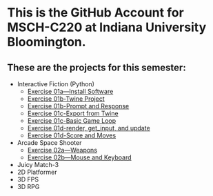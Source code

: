 # This is the GitHub Account for MSCH-C220 at Indiana University Bloomington.

## These are the projects for this semester:
 - Interactive Fiction (Python)
   - [Exercise 01a—Install Software](https://github.com/BL-MSCH-C220-F21/Exercise-01a-Install-Software)
   - [Exercise 01b-Twine Project](https://github.com/BL-MSCH-C220-F21/Exercise-01b-Twine-Project)
   - [Exercise 01b-Prompt and Response](https://github.com/BL-MSCH-C220-F21/Exercise-01b-Prompt-and-Response)
   - [Exercise 01c-Export from Twine](https://github.com/BL-MSCH-C220-F21/Exercise-01c-Export-from-Twine)
   - [Exercise 01c-Basic Game Loop](https://github.com/BL-MSCH-C220-F21/Exercise-01c-Basic-Game-Loop)
   - [Exercise 01d-render, get_input, and update](https://github.com/BL-MSCH-C220-F21/Exercise-01d-render-get_input-update)
   - [Exercise 01d-Score and Moves](https://github.com/BL-MSCH-C220-F21/Exercise-01d-Score-and-Moves)
 - Arcade Space Shooter
   - [Exercise 02a—Weapons](https://github.com/BL-MSCH-C220-F21/Exercise-02a-Weapons)
   - [Exercise 02b—Mouse and Keyboard](https://github.com/BL-MSCH-C220-F21/Exercise-02b-Mouse-and-Keyboard)
 - Juicy Match-3
 - 2D Platformer
 - 3D FPS
 - 3D RPG
